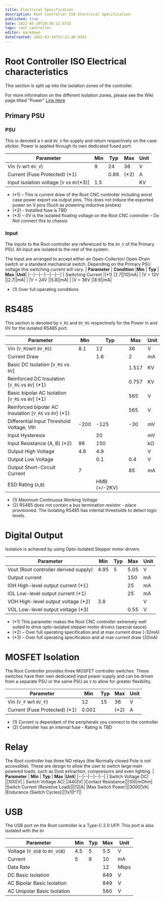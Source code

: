 ```yaml
---
title: Electrical Specification	
description: Root Controller ISO Electrical Specification
published: true
date: 2022-05-29T20:56:11.673Z
tags: root controller
editor: markdown
dateCreated: 2022-03-14T22:22:48.038Z
---
```

# Root Controller ISO Electrical characteristics
This section is split up into the isolation zones of the controller.

For more information on the different isolation zones, please see the Wiki page tilted "Power" [Link Here](https://wiki.rootcnc.com/en/RootControllerPower)

## Primary PSU
### PSU
This is denoted a `V` and `0V_V` for supply and return respectively on the case sticker.
Power is applied through its own dedicated fused port. 

| **Parameter** | **Min** | **Typ** | **Max** |**Unit**|
|--|--|--|--|--|
| Vin (`V` wrt `0V_V`) | 9 |24|36|V|
|Current (Fuse Protected) (*1)|  |0.86|(*2)|A|
|Input Isolation voltage  [`V` vs `0V`(*3)]| 1.5 |||KV
-   (*1) – This is current draw of the Root CNC controller including worst case power export via output pins. This does not induce the exported power on V pins (Such as powering inductive probes)
- (*2) - Installed fuse is TBD
-  (*3) – 0V is the isolated floating voltage on the Root CNC controller – Do Not connect this to chassis

### Input
The inputs to the Root controller are referenced to the `0V_V` of the Primary PSU. All input are isolated to the rest of the system.

The Input are arranged to accept either an Open-Collector/ Open-Drain switch or a standard mechanical switch. Depending on the Primary PSU voltage this switching current will vary. 
| **Parameter** | **Condition** |**Min** | **Typ** | **Max** |**Unit**|
|--|--|--|--|--|--|
| Switching Current |(*1) |2.7||10|mA|
| |V = 12V ||2.7||mA|
|  |V = 24V ||5.8||mA|
|  |V = 36V ||8.9||mA|

* (1) Over full operating conditions 
# RS485 
This section is denoted by `V_RS` and `0V_RS` respectively for the Power in and 0V for the isolated RS485 port. 

| **Parameter** | **Min** | **Typ** | **Max** |**Unit**|
|--|--|--|--|--|
| Vin (`V_RS`wrt `0V_RS`) | 8.1 |12|36|V|
|Current Draw |  |1.6|2|mA|
|Basic DC Isolation  [`V_RS` vs `0V`]| ||1.517|KV
|Reinforced DC Insulation  [`V_RS` vs `0V`] (*1)| ||0.757|KV
|Basic bipolar AC Isolation  [`V_RS` vs `0V`] (*1)| ||565|V
|Reinforced bipolar AC Insulation  [`V_RS` vs `0V`] (*1)| ||565|V
|Differential Input Threshold Voltage, Vth|-200 |-125|-30|mV
|Input Hysteresis|| 20|| mV
|Input Resistance (A, B) (*2) |96 |150|| kΩ
|Output High Voltage|4.6|4.9||V
|Output Low Voltage||0.1|0.4|V
|Output Short-Circuit Current| 7| |85| mA
|ESD Rating (`A`,`B`)||HMB (+/-2KV)

* (1) Maximum Continuous Working Voltage
* (2) RS485 does not contain a bus termination resistor - place provisioned. The Isolating RS485 has internal thresholds to detect logic levels. 

# Digital Output
Isolation is achieved by using Opto-Isolated Stepper motor drivers

|**Parameter**|**Min**|**Typ**|**Max**|**Unit**|
|--|--|--|--|--|
|Vout (Root controller derived supply)|4.95|5|5.05|V
|Output current|||150|mA
|IOH High-level output current (*1)|||25|mA
|IOL Low-level output current (*1)|||25|mA
|VOH High-level output voltage (*2)|3.8|||V
|VOL Low-level output voltage (*3)|||0.55|V

-   (*1) This parameter makes the Root CNC controller extremely well suited to drive opto-isolated stepper motor drivers (special sauce)
-   (*2) – Over full operating specification and at max current draw (-32mA)
-   (*3) – Over full operating specification and at max current draw (32mA)

# MOSFET Isolation
The Root Controller provides three MOSFET controller switches. These switches have their own dedicated input power supply and can be driven from a separate PSU or the same PSU as `V` to allow for greater flexibility.

| **Parameter** | **Min** | **Typ** | **Max** |**Unit**|
|--|--|--|--|--|
| Vin (`V_F` wrt `0V_F`) | 12|15|36|V|
|Current (Fuse Protected) (*1)|0.001  ||(*2)|A|
* (1) Current is dependant of the peripherals you connect to the controller
* (2) Controller has an internal fuse - Rating is TBD

# Relay 
The Root controller has three NO relays (the Normally closed Pole is not accessible). These are design to allow the user to switch large main powered loads, such as Dust extraction, compressors and even lighting.
| **Parameter** | **Min** | **Typ** | **Max** |**Unit**|
|--|--|--|--|--|
| Switch Voltage DC| ||300|V|
| Switch Voltage AC| ||440|V|
|Contact Resistance|||100|mOhm|
|Switch Current (Resistive Load)|||12|A|
|Max Switch Power|||3000|VA|
|Endurance (Switch Cycles)|||1x10^7||

# USB
The USB port on the Root controller is a Type-C 2.0 UFP. This port is also isolated with the `0V`

| **Parameter** | **Min** | **Typ** | **Max** |**Unit**|
|--|--|--|--|--|
| Voltage (`V_USB` to `0V_USB`) |4.5 |5|5.5|V|
| Current| 5|8|10|mA|
| Data Rate| ||12|Mbps|
|DC Basic Isolation  |||849|V|
|AC Bipolar Basic Isolation  |||849|V|
|AC Unipolar Basic Isolation  |||560|V|